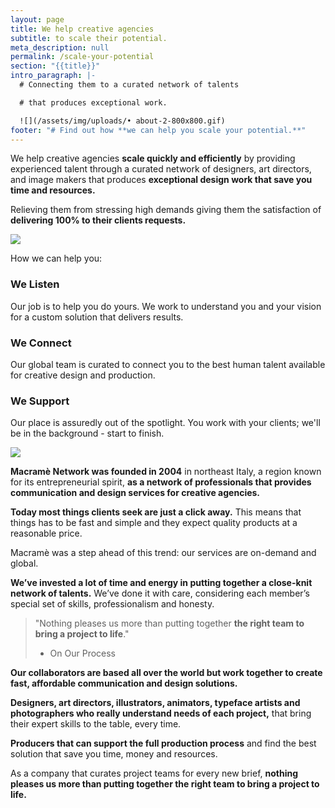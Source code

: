 ```yaml
---
layout: page
title: We help creative agencies
subtitle: to scale their potential.
meta_description: null
permalink: /scale-your-potential
section: "{{title}}"
intro_paragraph: |-
  # Connecting them to a curated network of talents

  # that produces exceptional work.

  ![](/assets/img/uploads/• about-2-800x800.gif)
footer: "# Find out how **we can help you scale your potential.**"
---
```

We help creative agencies **scale quickly and efficiently** by providing experienced talent through a curated network of designers, art directors, and image makers that produces **exceptional design work that save you time and resources.**

Relieving them from stressing high demands giving them the satisfaction of **delivering 100% to their clients requests.**

![](/assets/img/uploads/• about-3-800x800.gif)

How we can help you:

### **We Listen**

Our job is to help you do yours. We work to understand you and your vision for a custom solution that delivers results.

### **We Connect**

Our global team is curated to connect you to the best human talent available for creative design and production.

### **We Support**

Our place is assuredly out of the spotlight. You work with your clients; we'll be in the background - start to finish.

![](/assets/img/uploads/• about-800x800.gif)

**Macramè Network was founded in 2004** in northeast Italy, a region known for its entrepreneurial spirit, **as a network of professionals that provides communication and design services for creative agencies.**

**Today most things clients seek are just a click away.** This means that things has to be fast and simple and they expect quality products at a reasonable price.

Macramè was a step ahead of this trend: our services are on-demand and global.

**We’ve invested a lot of time and energy in putting together a close-knit network of talents.** We’ve done it with care, considering each member’s special set of skills, professionalism and honesty. 

> "Nothing pleases us more than putting together **the right team to bring a project to life**."
>
> * On Our Process

**Our collaborators are based all over the world but work together to create fast, affordable communication and design solutions.**

**Designers, art directors, illustrators, animators, typeface artists and photographers who really understand needs of each project,** that bring their expert skills to the table, every time.

**Producers that can support the full production process** and find the best solution that save you time, money and resources.

As a company that curates project teams for every new brief, **nothing pleases us more than putting together the right team to bring a project to life.**
